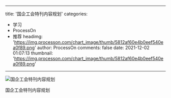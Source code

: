 
---
title: '国企工会特刊内容规划'
categories: 
 - 学习
 - ProcessOn
 - 推荐
headimg: 'https://img.processon.com/chart_image/thumb/5812af60e4b0eef540ea0f89.png'
author: ProcessOn
comments: false
date: 2021-12-02 01:07:13
thumbnail: 'https://img.processon.com/chart_image/thumb/5812af60e4b0eef540ea0f89.png'
---

<div>   
<img class="thumb" alt="国企工会特刊内容规划" src="https://img.processon.com/chart_image/thumb/5812af60e4b0eef540ea0f89.png" referrerpolicy="no-referrer">
<p>国企工会特刊内容规划</p>  
</div>
            
